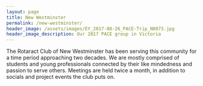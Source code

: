 ```yaml
---
layout: page
title: New Westminster
permalink: /new-westminster/
header_image: /assets/images/EY_2017-08-26_PACE-Trip_N0073.jpg
header_image_description: Our 2017 PACE group in Victoria
---
```


The Rotaract Club of New Westminster has been serving this community for a time period approaching two decades. We are mostly comprised of students and young professionals connected by their like mindedness and passion to serve others. Meetings are held twice a month, in addition to socials and project events the club puts on.
